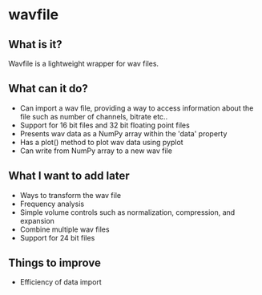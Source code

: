 # wavfile
## What is it?
Wavfile is a lightweight wrapper for wav files.

## What can it do?
* Can import a wav file, providing a way to access information about the file such as number of channels, bitrate etc..
* Support for 16 bit files and 32 bit floating point files
* Presents wav data as a NumPy array within the 'data' property
* Has a plot() method to plot wav data using pyplot
* Can write from NumPy array to a new wav file

## What I want to add later
* Ways to transform the wav file
* Frequency analysis
* Simple volume controls such as normalization, compression, and expansion
* Combine multiple wav files
* Support for 24 bit files

## Things to improve
* Efficiency of data import
